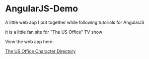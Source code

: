 # AngularJS-Demo
A little web app I put together while following tutorials for AngularJS

It is a little fan site for "The US Office" TV show

View the web app here:

[The US Office Character Directory](http:theoffice.darraghking.com)


